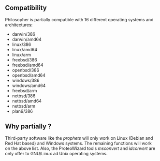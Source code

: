 ## Compatibility

Philosopher is partially compatible with 16 different operating systems and architectures:

* darwin/386
* darwin/amd64
* linux/386
* linux/amd64
* linux/arm
* freebsd/386
* freebsd/amd64
* openbsd/386
* openbsd/amd64
* windows/386
* windows/amd64
* freebsd/arm
* netbsd/386
* netbsd/amd64
* netbsd/arm
* plan9/386


## Why partially ?

Third-party software like the _prophets_ will only work on Linux (Debian and Red Hat based) and Windows systems. The remaining functions will work on the above list. Also, the ProteoWizard tools _msconvert_ and _idconvert_ are only offer to GNU/Linux ad Unix operating systems.
